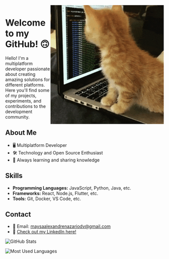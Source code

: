 <img src="Cat Coding GIF.gif" style="max-width: 100%; height: auto;" align="right">

# Welcome to my GitHub! 🙃

Hello! I'm a multiplatform developer passionate about creating amazing solutions for different platforms. Here you'll find some of my projects, experiments, and contributions to the development community.

## About Me

- 🖥️ Multiplatform Developer
- 🛠️ Technology and Open Source Enthusiast
- 🌱 Always learning and sharing knowledge

## Skills

- **Programming Languages:** JavaScript, Python, Java, etc.
- **Frameworks:** React, Node.js, Flutter, etc.
- **Tools:** Git, Docker, VS Code, etc.

## Contact

- 📧 Email: maysaalexandrenazariodv@gmail.com
- 💼 <a href="https://www.linkedin.com/in/maysa-alexandre-nazario-61aa7a272/" target="_blank">Check out my LinkedIn here!</a>

![GitHub Stats](https://github-readme-stats.vercel.app/api?username=maysanazario&show_icons=true&theme=radical)

![Most Used Languages](https://github-readme-stats.vercel.app/api/top-langs/?username=maysanazario&layout=compact&theme=radical)
